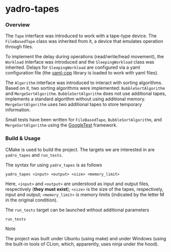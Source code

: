 # yadro-tapes

### Overview

The `Tape` interface was introduced to work with a tape-type device. 
The `FileBasedTape` class was inherited from it, a device that emulates operation through files.

To implement the delay during operations (read/write/head movement), 
the `Workload` interface was introduced and the `SleepingWorkload` class was inherited. 
Delays for `SleepingWorkload` are configured via a yaml configuration file 
(the [yaml-cpp](https://github.com/jbeder/yaml-cpp) library is loaded to work with yaml files).

The `Algorithm` interface was introduced to interact with sorting algorithms. 
Based on it, two sorting algorithms were implemented: `BubbleSortAlgorithm` and `MergeSortAlgorithm`.
`BubbleSortAlgorithm` does not use additional tapes, implements a standard algorithm without using additional memory. 
`MergeSortAlgorithm` uses two additional tapes to store temporary information.

Small tests have been written for `FileBasedTape`, `BubbleSortAlgorithm`, and `MergeSortAlgorithm` using the [GoogleTest](https://github.com/google/googletest) framework.

### Build & Usage 

CMake is used to build the project. 
The targets we are interested in are `yadro_tapes` and `run_tests`.

The syntax for using `yadro_tapes` is as follows
```shell
yadro_tapes <input> <output> <size> <memory_limit>
```
Here, `<input>` and `<output>` are understood as input and output files, respectively (**they must exist**); 
`<size>` is the size of the tapes, respectively, input and output; 
`<memory_limit>` is memory limits (indicated by the letter M in the original condition).

The `run_tests` target can be launched without additional parameters
```shell
run_tests
```

> [!NOTE]
> The project was built under Ubuntu (using make) and under Windows (using the built-in tools of CLion, which, apparently, uses ninja under the hood). 